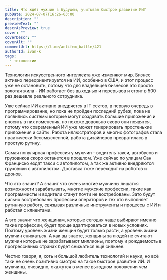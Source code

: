 ```yaml
---
title: Что ждёт мужчин в будущем, учитывая быстрое развитие ИИ?
pubDate: 2024-07-07T16:26-03:00
description: ""
previewText: ""
descrAsPreview: true
cover: ""
coverDescr: ""
coverAlt: ""
commentUrl: https://t.me/antifem_battle/421
authorId: ivan-k
tags:
  - технологии
---
```

Технологии искусственного интеллекта уже изменяют мир. Бизнес активно переориентируется на ИИ, особенно в США, и этот процесс уже не остановить, потому что для владельцев бизнесов это просто золотая жила - ИИ работает без выходных и перерывов и стоит в 500 раз дешевле реального сотрудника.

Уже сейчас ИИ активно внедряется в IT сектор, в первую очередь в программирование, но пока не пройден последний рубеж, пока не появились системы которые могут создавать большие приложения и вносить в них изменения, но похоже довольно скоро они появятся, потому что современный ИИ уже может генерировать простенькие приложения и сайты. Работа иллюстраторов и многих фотографов стала практически бессмысленной, работа дизайнеров превратилась в простую рутину.

Самая популярная профессия у мужчин - водитель такси, автобусов и грузовиков скоро останется в прошлом. Уже сейчас по улицам Сан Франциско ездят такси с автопилотом, а так же активно внедряются грузовики с автопилотом. Доставка тоже переходит на роботов и дронов.

Что это значит? А значит что очень многие мужчины лишатся возможности зарабатывать, многие мужские профессии, такие как программисты и водители станут почти не востребованы. Зато будут сильно востребованы профессии операторов и тех кто выполняет рутинную работу, связывая различные инструменты и процессы с ИИ и работая с клиентами.

А это значит что женщинам, которые сегодня чаще выбирают именно такие профессии, будет проще адаптироваться в новых условиях. Поэтому уровень жизни женщин будет только расти, а уровень жизни мужчин снижаться. А как вы знаете, женщины за людей не считают мужчин которые не зарабатывают миллионы, поэтому и рождаемость в прогрессивных странах будет снижаться ещё сильнее.

Честно говоря, я, хоть и большой любитель технологий и науки, но всё таки не очень позитивно смотрю на такое быстрое развитие ИИ. И мужчины, очевидно, окажутся в менее выгодном положении чем женщины.
